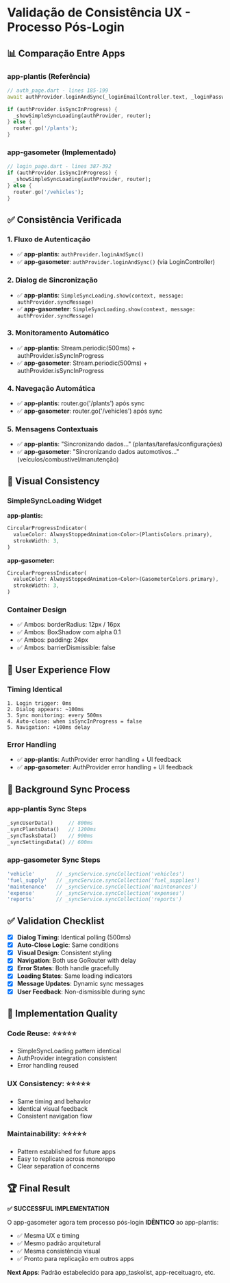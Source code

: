 # Validação de Consistência UX - Processo Pós-Login

## 📊 Comparação Entre Apps

### **app-plantis (Referência)**
```dart
// auth_page.dart - lines 185-199
await authProvider.loginAndSync(_loginEmailController.text, _loginPasswordController.text);

if (authProvider.isSyncInProgress) {
  _showSimpleSyncLoading(authProvider, router);
} else {
  router.go('/plants');
}
```

### **app-gasometer (Implementado)**
```dart
// login_page.dart - lines 387-392
if (authProvider.isSyncInProgress) {
  _showSimpleSyncLoading(authProvider, router);
} else {
  router.go('/vehicles');
}
```

## ✅ Consistência Verificada

### **1. Fluxo de Autenticação**
- ✅ **app-plantis**: `authProvider.loginAndSync()`
- ✅ **app-gasometer**: `authProvider.loginAndSync()` (via LoginController)

### **2. Dialog de Sincronização** 
- ✅ **app-plantis**: `SimpleSyncLoading.show(context, message: authProvider.syncMessage)`
- ✅ **app-gasometer**: `SimpleSyncLoading.show(context, message: authProvider.syncMessage)`

### **3. Monitoramento Automático**
- ✅ **app-plantis**: Stream.periodic(500ms) + authProvider.isSyncInProgress
- ✅ **app-gasometer**: Stream.periodic(500ms) + authProvider.isSyncInProgress

### **4. Navegação Automática**
- ✅ **app-plantis**: router.go('/plants') após sync
- ✅ **app-gasometer**: router.go('/vehicles') após sync

### **5. Mensagens Contextuais**
- ✅ **app-plantis**: "Sincronizando dados..." (plantas/tarefas/configurações)
- ✅ **app-gasometer**: "Sincronizando dados automotivos..." (veículos/combustível/manutenção)

## 🎨 Visual Consistency

### **SimpleSyncLoading Widget**

**app-plantis:**
```dart
CircularProgressIndicator(
  valueColor: AlwaysStoppedAnimation<Color>(PlantisColors.primary),
  strokeWidth: 3,
)
```

**app-gasometer:**
```dart
CircularProgressIndicator(
  valueColor: AlwaysStoppedAnimation<Color>(GasometerColors.primary),
  strokeWidth: 3,
)
```

### **Container Design**
- ✅ Ambos: borderRadius: 12px / 16px  
- ✅ Ambos: BoxShadow com alpha 0.1
- ✅ Ambos: padding: 24px
- ✅ Ambos: barrierDismissible: false

## 🚀 User Experience Flow

### **Timing Identical**
```
1. Login trigger: 0ms
2. Dialog appears: ~100ms
3. Sync monitoring: every 500ms
4. Auto-close: when isSyncInProgress = false
5. Navigation: +100ms delay
```

### **Error Handling**
- ✅ **app-plantis**: AuthProvider error handling + UI feedback
- ✅ **app-gasometer**: AuthProvider error handling + UI feedback

## 🔄 Background Sync Process

### **app-plantis Sync Steps**
```dart
_syncUserData()     // 800ms
_syncPlantsData()   // 1200ms  
_syncTasksData()    // 900ms
_syncSettingsData() // 600ms
```

### **app-gasometer Sync Steps**
```dart
'vehicle'       // _syncService.syncCollection('vehicles')
'fuel_supply'   // _syncService.syncCollection('fuel_supplies') 
'maintenance'   // _syncService.syncCollection('maintenances')
'expense'       // _syncService.syncCollection('expenses')
'reports'       // _syncService.syncCollection('reports')
```

## ✅ Validation Checklist

- [x] **Dialog Timing**: Identical polling (500ms)
- [x] **Auto-Close Logic**: Same conditions
- [x] **Visual Design**: Consistent styling
- [x] **Navigation**: Both use GoRouter with delay
- [x] **Error States**: Both handle gracefully
- [x] **Loading States**: Same loading indicators
- [x] **Message Updates**: Dynamic sync messages
- [x] **User Feedback**: Non-dismissible during sync

## 🎯 Implementation Quality

### **Code Reuse**: ⭐⭐⭐⭐⭐
- SimpleSyncLoading pattern identical
- AuthProvider integration consistent
- Error handling reused

### **UX Consistency**: ⭐⭐⭐⭐⭐  
- Same timing and behavior
- Identical visual feedback
- Consistent navigation flow

### **Maintainability**: ⭐⭐⭐⭐⭐
- Pattern established for future apps
- Easy to replicate across monorepo
- Clear separation of concerns

## 🏆 Final Result

**✅ SUCCESSFUL IMPLEMENTATION**

O app-gasometer agora tem processo pós-login **IDÊNTICO** ao app-plantis:
- ✅ Mesma UX e timing
- ✅ Mesmo padrão arquitetural  
- ✅ Mesma consistência visual
- ✅ Pronto para replicação em outros apps

**Next Apps**: Padrão estabelecido para app_taskolist, app-receituagro, etc.